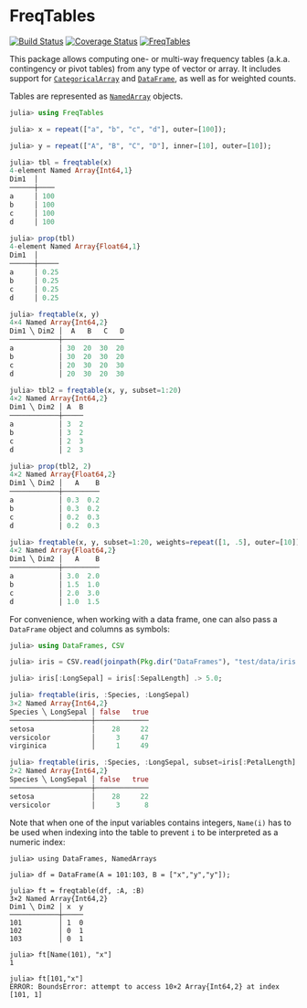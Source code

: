 # FreqTables

[![Build Status](https://travis-ci.org/nalimilan/FreqTables.jl.svg?branch=master)](https://travis-ci.org/nalimilan/FreqTables.jl)
[![Coverage Status](https://coveralls.io/repos/nalimilan/FreqTables.jl/badge.svg?branch=master&service=github)](https://coveralls.io/github/nalimilan/FreqTables.jl?branch=master)
[![FreqTables](http://pkg.julialang.org/badges/FreqTables_0.6.svg)](http://pkg.julialang.org/?pkg=FreqTables&ver=0.6)

This package allows computing one- or multi-way frequency tables (a.k.a. contingency or pivot tables) from
any type of vector or array. It includes support for [`CategoricalArray`](https://github.com/JuliaData/CategoricalArrays.jl)
and [`DataFrame`](https://github.com/JuliaData/DataFrames.jl), as well as for weighted counts.

Tables are represented as [`NamedArray`](https://github.com/davidavdav/NamedArrays.jl/) objects.

```julia
julia> using FreqTables

julia> x = repeat(["a", "b", "c", "d"], outer=[100]);

julia> y = repeat(["A", "B", "C", "D"], inner=[10], outer=[10]);

julia> tbl = freqtable(x)
4-element Named Array{Int64,1}
Dim1  │
──────┼────
a     │ 100
b     │ 100
c     │ 100
d     │ 100

julia> prop(tbl)
4-element Named Array{Float64,1}
Dim1  │
──────┼─────
a     │ 0.25
b     │ 0.25
c     │ 0.25
d     │ 0.25

julia> freqtable(x, y)
4×4 Named Array{Int64,2}
Dim1 ╲ Dim2 │  A   B   C   D
────────────┼───────────────
a           │ 30  20  30  20
b           │ 30  20  30  20
c           │ 20  30  20  30
d           │ 20  30  20  30

julia> tbl2 = freqtable(x, y, subset=1:20)
4×2 Named Array{Int64,2}
Dim1 ╲ Dim2 │ A  B
────────────┼─────
a           │ 3  2
b           │ 3  2
c           │ 2  3
d           │ 2  3

julia> prop(tbl2, 2)
4×2 Named Array{Float64,2}
Dim1 ╲ Dim2 │   A    B
────────────┼─────────
a           │ 0.3  0.2
b           │ 0.3  0.2
c           │ 0.2  0.3
d           │ 0.2  0.3

julia> freqtable(x, y, subset=1:20, weights=repeat([1, .5], outer=[10]))
4×2 Named Array{Float64,2}
Dim1 ╲ Dim2 │   A    B
────────────┼─────────
a           │ 3.0  2.0
b           │ 1.5  1.0
c           │ 2.0  3.0
d           │ 1.0  1.5
```

For convenience, when working with a data frame, one can also pass a `DataFrame` object and columns as symbols:
```julia
julia> using DataFrames, CSV

julia> iris = CSV.read(joinpath(Pkg.dir("DataFrames"), "test/data/iris.csv"));

julia> iris[:LongSepal] = iris[:SepalLength] .> 5.0;

julia> freqtable(iris, :Species, :LongSepal)
3×2 Named Array{Int64,2}
Species ╲ LongSepal │ false   true
────────────────────┼─────────────
setosa              │    28     22
versicolor          │     3     47
virginica           │     1     49

julia> freqtable(iris, :Species, :LongSepal, subset=iris[:PetalLength] .< 4.0)
2×2 Named Array{Int64,2}
Species ╲ LongSepal │ false   true
────────────────────┼─────────────
setosa              │    28     22
versicolor          │     3      8
```

Note that when one of the input variables contains integers, `Name(i)` has to be used
when indexing into the table to prevent `i` to be interpreted as a numeric index:
```
julia> using DataFrames, NamedArrays

julia> df = DataFrame(A = 101:103, B = ["x","y","y"]);

julia> ft = freqtable(df, :A, :B)
3×2 Named Array{Int64,2}
Dim1 ╲ Dim2 │ x  y
────────────┼─────
101         │ 1  0
102         │ 0  1
103         │ 0  1

julia> ft[Name(101), "x"]
1

julia> ft[101,"x"]
ERROR: BoundsError: attempt to access 10×2 Array{Int64,2} at index [101, 1]
```
